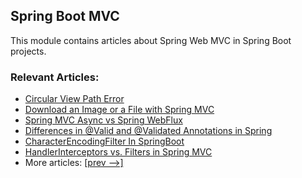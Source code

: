 ## Spring Boot MVC

This module contains articles about Spring Web MVC in Spring Boot projects.

### Relevant Articles:

- [Circular View Path Error](https://www.surya.com/spring-circular-view-path-error)
- [Download an Image or a File with Spring MVC](https://www.surya.com/spring-controller-return-image-file)
- [Spring MVC Async vs Spring WebFlux](https://www.surya.com/spring-mvc-async-vs-webflux)
- [Differences in @Valid and @Validated Annotations in Spring](https://www.surya.com/spring-valid-vs-validated)
- [CharacterEncodingFilter In SpringBoot](https://www.surya.com/spring-boot-characterencodingfilter)
- [HandlerInterceptors vs. Filters in Spring MVC](https://www.surya.com/spring-mvc-handlerinterceptor-vs-filter)
- More articles: [[prev -->]](/spring-boot-modules/spring-boot-mvc-2)

